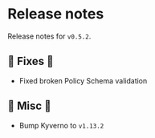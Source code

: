 # Release notes

Release notes for `v0.5.2`.

## :wrench: Fixes :wrench:
- Fixed broken Policy Schema validation

## :guitar: Misc :guitar:
- Bump Kyverno to `v1.13.2`
